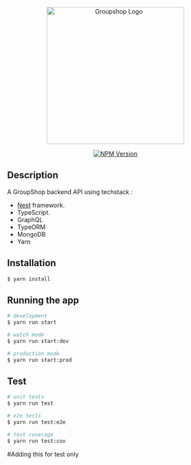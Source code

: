 <p align="center">
  <a href="http://nestjs.com/" target="blank"><img src="./public/images/groupshop.png" width="320" alt="Groupshop Logo" /></a>
</p>

[circleci-image]: https://img.shields.io/circleci/build/github/nestjs/nest/master?token=abc123def456
[circleci-url]: https://circleci.com/gh/nestjs/nest

  <p align="center"> </p>
    <p align="center">
<a href="https://www.npmjs.com/~nestjscore" target="_blank"><img src="https://img.shields.io/npm/v/@nestjs/core.svg" alt="NPM Version" /></a>


## Description
A GroupShop backend API using techstack :
 - [Nest](https://github.com/nestjs/nest) framework.
 - TypeScript.
 - GraphQL
 - TypeORM
 - MongoDB
 - Yarn

## Installation

```bash
$ yarn install
```

## Running the app

```bash
# development
$ yarn run start

# watch mode
$ yarn run start:dev

# production mode
$ yarn run start:prod
```

## Test

```bash
# unit tests
$ yarn run test

# e2e tests
$ yarn run test:e2e

# test coverage
$ yarn run test:cov
```
#Adding this for test only



